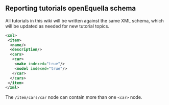 ## Reporting tutorials openEquella schema

All tutorials in this wiki will be written against the same XML schema, which will be 
updated as needed for new tutorial topics.

```xml
<xml>
 <item>
  <name/>
  <description/>
  <cars>
   <car>
    <make indexed="true"/>
    <model indexed="true"/>
   </car>
  </cars>
 </item>
</xml>
```

The `/item/cars/car` node can contain more than one `<car>` node.

